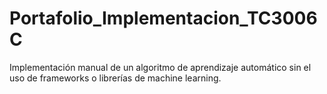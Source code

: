 # Portafolio_Implementacion_TC3006C
Implementación manual de un algoritmo de aprendizaje automático sin el uso de frameworks o librerías de machine learning.
